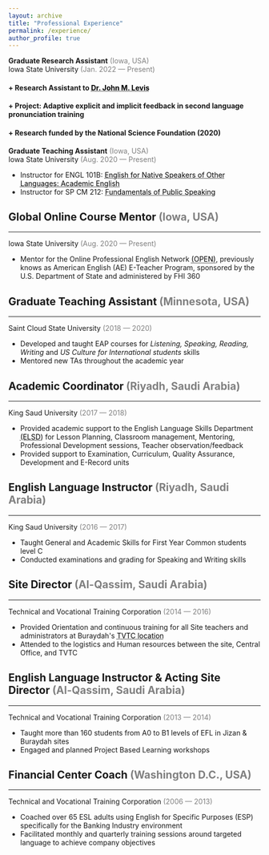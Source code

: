 ```yaml
---
layout: archive
title: "Professional Experience"
permalink: /experience/
author_profile: true
---
```


**Graduate Research Assistant** <span style="color:grey">(Iowa, USA)</span><br/>
Iowa State University <span style="color:grey">(Jan. 2022 — Present)</span><br/>
#### + Research Assistant to <a href="https://faculty.sites.iastate.edu/jlevis/" target="_blank" style="color: black; text-decoration: underline;text-decoration-style: dotted;">Dr. John M. Levis</a>
#### + Project: Adaptive explicit and implicit feedback in second language pronunciation training
#### + Research funded by the National Science Foundation (2020)

**Graduate Teaching Assistant** <span style="color:grey">(Iowa, USA)</span><br/>
Iowa State University <span style="color:grey">(Aug. 2020 — Present)</span><br/>
+ Instructor for ENGL 101B: <a href="https://apling.engl.iastate.edu/esl-courses/" target="_blank" style="color: black; text-decoration: underline;text-decoration-style: dotted;">English for Native Speakers of Other Languages: Academic English</a>
+ Instructor for SP CM 212: <a href="https://engl.iastate.edu/course-descriptions/" target="_blank" style="color: black; text-decoration: underline;text-decoration-style: dotted;">Fundamentals of Public Speaking</a>

## Global Online Course Mentor <span style="color:grey">(Iowa, USA)</span><br/>
-------------------------------------------------------------------
Iowa State University <span style="color:grey">(Aug. 2020 — Present)</span><br/>
+ Mentor for the Online Professional English Network <a href="https://www.openenglishprograms.org/dtawc" target="_blank" style="color: black; text-decoration: underline;text-decoration-style: dotted;">(OPEN)</a>, previously knows as American English (AE) E-Teacher Program, sponsored by the U.S. Department of State and administered by FHI 360

## Graduate Teaching Assistant <span style="color:grey">(Minnesota, USA)</span>
-------------------------------------------------------------------
Saint Cloud State University <span style="color:grey">(2018 — 2020)</span>
+ Developed and taught EAP courses for _Listening, Speaking, Reading, Writing_ and _US Culture for International students_ skills
+ Mentored new TAs throughout the academic year

## Academic Coordinator <span style="color:grey">(Riyadh, Saudi Arabia)</span>
-------------------------------------------------------------------
King Saud University <span style="color:grey">(2017 — 2018)</span>
+ Provided academic support to the English Language Skills Department <a href="https://cfy.ksu.edu.sa/en/node/1393" target="_blank" style="color: black; text-decoration: underline;text-decoration-style: dotted;">(ELSD)</a> for Lesson Planning, Classroom management, Mentoring, Professional Development sessions, Teacher observation/feedback
+ Provided support to Examination, Curriculum, Quality Assurance, Development and E-Record units

## English Language Instructor <span style="color:grey">(Riyadh, Saudi Arabia)</span>
-------------------------------------------------------------------
King Saud University <span style="color:grey">(2016 — 2017)</span>
+ Taught General and Academic Skills for First Year Common students level C
+ Conducted examinations and grading for Speaking and Writing skills

## Site Director <span style="color:grey">(Al-Qassim, Saudi Arabia)</span>
-------------------------------------------------------------------
Technical and Vocational Training Corporation <span style="color:grey">(2014 — 2016)</span>
+ Provided Orientation and continuous training for all Site teachers and administrators at Buraydah's <a href="https://sites.google.com/a/interlink.edu/malanazi/home/ada-hyyte-altdryb-waladaryyn" target="_blank" style="color: black; text-decoration: underline;text-decoration-style: dotted;">TVTC location</a>
+ Attended to the logistics and Human resources between the site, Central Office, and TVTC

## English Language Instructor & Acting Site Director <span style="color:grey">(Al-Qassim, Saudi Arabia)</span>
-------------------------------------------------------------------
Technical and Vocational Training Corporation <span style="color:grey">(2013 — 2014)</span>
+ Taught more than 160 students from A0 to B1 levels of EFL in Jizan & Buraydah sites
+ Engaged and planned Project Based Learning workshops

## Financial Center Coach <span style="color:grey">(Washington D.C., USA)</span>
-------------------------------------------------------------------
Technical and Vocational Training Corporation <span style="color:grey">(2006 — 2013)</span>
+ Coached over 65 ESL adults using English for Specific Purposes (ESP) specifically for the Banking Industry environment
+ Facilitated monthly and quarterly training sessions around targeted language to achieve company objectives

